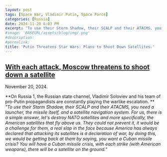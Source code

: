```yaml
---
layout: post
tags: [Space War, Vladimir Putin, Space Force]
categories: [Russia]
date: 2024-11-20 6:03 PM
excerpt: 'To use their Storm Shadow, their SCALP and their ATACMS, you need a launcher, the missile itself and a satellite navigation system. For us, there is a simple answer, let's destroy NATO satellites and more specifically, the American satellites that fly above us. They could not prevent it, it would be a challenge for them, a real slap in the face because America has always declared that attacking its satellites is a declaration of war, by doing this, we would be getting back at them by saying, you want a Cuban missile crisis? You will have a Cuban missile crisis, with each strike (with American weapons), there will be a satellite on the ground.'
#image: 'BASEURL/assets/blog/img/.png'
#description:
#permalink:
title: 'Putin Threatens Star Wars: Plans to Shoot Down Satellites.'
---
```



## [With each attack, Moscow threatens to shoot down a satellite](https://www.tagtik.co.uk/en/news/conflicts/with-each-attack-moscow-threatens-to-shoot-down-a-satellite.html)

November 20, 2024.

**On Russia 1, the Russian state channel, Vladimir Soloviev and his team of pro-Putin propagandists are constantly playing the warlike escalation.
**
_"To use their Storm Shadow, their SCALP and their ATACMS, you need a launcher, the missile itself, and a satellite navigation system. For us, there is a simple answer, let's destroy NATO satellites and more specifically, the American satellites that fly above us. They could not prevent it, it would be a challenge for them, a real slap in the face because America has always declared that attacking its satellites is a declaration of war, by doing this, we would be getting back at them by saying, you want a Cuban missile crisis? You will have a Cuban missile crisis, with each strike (with American weapons), there will be a satellite on the ground."_